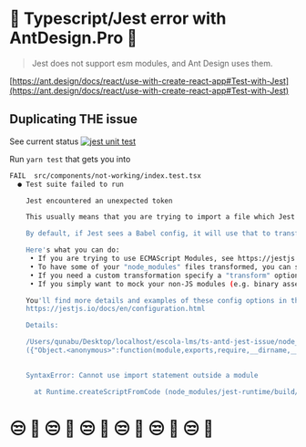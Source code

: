 # 💩 Typescript/Jest error with AntDesign.Pro 💩

> Jest does not support esm modules, and Ant Design uses them.

[https://ant.design/docs/react/use-with-create-react-app#Test-with-Jest](https://ant.design/docs/react/use-with-create-react-app#Test-with-Jest)

## Duplicating THE issue

See current status [![jest unit test](https://github.com/EscolaLMS/Ant-Design-Jest-Issue/actions/workflows/unit.yml/badge.svg)](https://github.com/EscolaLMS/Ant-Design-Jest-Issue/actions/workflows/unit.yml)

Run `yarn test` that gets you into

```bash
FAIL  src/components/not-working/index.test.tsx
  ● Test suite failed to run

    Jest encountered an unexpected token

    This usually means that you are trying to import a file which Jest cannot parse, e.g. it's not plain JavaScript.

    By default, if Jest sees a Babel config, it will use that to transform your files, ignoring "node_modules".

    Here's what you can do:
     • If you are trying to use ECMAScript Modules, see https://jestjs.io/docs/en/ecmascript-modules for how to enable it.
     • To have some of your "node_modules" files transformed, you can specify a custom "transformIgnorePatterns" in your config.
     • If you need a custom transformation specify a "transform" option in your config.
     • If you simply want to mock your non-JS modules (e.g. binary assets) you can stub them out with the "moduleNameMapper" config option.

    You'll find more details and examples of these config options in the docs:
    https://jestjs.io/docs/en/configuration.html

    Details:

    /Users/qunabu/Desktop/localhost/escola-lms/ts-antd-jest-issue/node_modules/antd/es/layout/style/index.js:1
    ({"Object.<anonymous>":function(module,exports,require,__dirname,__filename,global,jest){import '../../style/index.less';
                                                                                             ^^^^^^

    SyntaxError: Cannot use import statement outside a module

      at Runtime.createScriptFromCode (node_modules/jest-runtime/build/index.js:1350:14)
```

# 😒 💩 😒 💩 😒 💩 😒 💩 😒 💩 😒 💩
